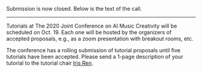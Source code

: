 Submission is now closed. Below is the text of the call.

--- 

Tutorials at The 2020 Joint Conference on AI Music Creativity will be scheduled on Oct. 19. Each one will be hosted by the organizers of accepted proposals, e.g., as a zoom presentation with breakout rooms, etc. 

The conference has a rolling submission of tutorial proposals until five tutorials have been accepted. Please send a 1-page description of your tutorial to the tutorial chair [Iris Ren](mailto:y.ren@uu.nl).
